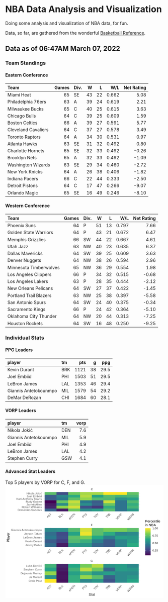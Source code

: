 # NBA Data Analysis and Visualization

Doing some analysis and visualization of NBA data, for fun.

Data, so far, are gathered from the wonderful [Basketball
Reference](https://www.basketball-reference.com/).

## Data as of 06:47AM March 07, 2022

### Team Standings

#### Eastern Conference

| Team                | Games | Div. |  W |  L |   W/L | Net Rating |
| :------------------ | ----: | :--- | -: | -: | ----: | ---------: |
| Miami Heat          |    65 | SE   | 43 | 22 | 0.662 |       5.08 |
| Philadelphia 76ers  |    63 | A    | 39 | 24 | 0.619 |       2.21 |
| Milwaukee Bucks     |    65 | C    | 40 | 25 | 0.615 |       3.63 |
| Chicago Bulls       |    64 | C    | 39 | 25 | 0.609 |       1.59 |
| Boston Celtics      |    66 | A    | 39 | 27 | 0.591 |       5.77 |
| Cleveland Cavaliers |    64 | C    | 37 | 27 | 0.578 |       3.49 |
| Toronto Raptors     |    64 | A    | 34 | 30 | 0.531 |       0.97 |
| Atlanta Hawks       |    63 | SE   | 31 | 32 | 0.492 |       0.80 |
| Charlotte Hornets   |    65 | SE   | 32 | 33 | 0.492 |     \-0.26 |
| Brooklyn Nets       |    65 | A    | 32 | 33 | 0.492 |     \-1.09 |
| Washington Wizards  |    63 | SE   | 29 | 34 | 0.460 |     \-2.72 |
| New York Knicks     |    64 | A    | 26 | 38 | 0.406 |     \-1.82 |
| Indiana Pacers      |    66 | C    | 22 | 44 | 0.333 |     \-2.50 |
| Detroit Pistons     |    64 | C    | 17 | 47 | 0.266 |     \-9.07 |
| Orlando Magic       |    65 | SE   | 16 | 49 | 0.246 |     \-8.10 |

#### Western Conference

| Team                   | Games | Div. |  W |  L |   W/L | Net Rating |
| :--------------------- | ----: | :--- | -: | -: | ----: | ---------: |
| Phoenix Suns           |    64 | P    | 51 | 13 | 0.797 |       7.66 |
| Golden State Warriors  |    64 | P    | 43 | 21 | 0.672 |       6.47 |
| Memphis Grizzlies      |    66 | SW   | 44 | 22 | 0.667 |       4.61 |
| Utah Jazz              |    63 | NW   | 40 | 23 | 0.635 |       6.37 |
| Dallas Mavericks       |    64 | SW   | 39 | 25 | 0.609 |       3.63 |
| Denver Nuggets         |    64 | NW   | 38 | 26 | 0.594 |       2.96 |
| Minnesota Timberwolves |    65 | NW   | 36 | 29 | 0.554 |       1.98 |
| Los Angeles Clippers   |    66 | P    | 34 | 32 | 0.515 |     \-0.68 |
| Los Angeles Lakers     |    63 | P    | 28 | 35 | 0.444 |     \-2.12 |
| New Orleans Pelicans   |    64 | SW   | 27 | 37 | 0.422 |     \-1.45 |
| Portland Trail Blazers |    63 | NW   | 25 | 38 | 0.397 |     \-5.58 |
| San Antonio Spurs      |    64 | SW   | 24 | 40 | 0.375 |     \-0.34 |
| Sacramento Kings       |    66 | P    | 24 | 42 | 0.364 |     \-5.10 |
| Oklahoma City Thunder  |    64 | NW   | 20 | 44 | 0.313 |     \-7.25 |
| Houston Rockets        |    64 | SW   | 16 | 48 | 0.250 |     \-9.25 |

### Individual Stats

#### PPG Leaders

| player                | tm  |  pts |  g |  ppg |
| :-------------------- | :-- | ---: | -: | ---: |
| Kevin Durant          | BRK | 1121 | 38 | 29.5 |
| Joel Embiid           | PHI | 1503 | 51 | 29.5 |
| LeBron James          | LAL | 1353 | 46 | 29.4 |
| Giannis Antetokounmpo | MIL | 1579 | 54 | 29.2 |
| DeMar DeRozan         | CHI | 1684 | 60 | 28.1 |

#### VORP Leaders

| player                | tm  | vorp |
| :-------------------- | :-- | ---: |
| Nikola Jokić          | DEN |  7.6 |
| Giannis Antetokounmpo | MIL |  5.9 |
| Joel Embiid           | PHI |  4.9 |
| LeBron James          | LAL |  4.2 |
| Stephen Curry         | GSW |  4.1 |

#### Advanced Stat Leaders

Top 5 players by VORP for C, F, and G.
![](README_files/figure-gfm/README-unnamed-chunk-7-1.png)<!-- -->
